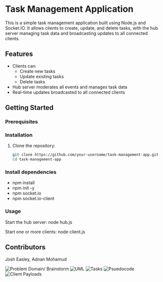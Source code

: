 # Task Management Application

This is a simple task management application built using Node.js and Socket.IO. It allows clients to create, update, and delete tasks, with the hub server managing task data and broadcasting updates to all connected clients.

## Features

- Clients can:
  - Create new tasks
  - Update existing tasks
  - Delete tasks
- Hub server moderates all events and manages task data
- Real-time updates broadcasted to all connected clients

## Getting Started

### Prerequisites

### Installation

1. Clone the repository:

   ```bash
   git clone https://github.com/your-username/task-management-app.git
   cd task-management-app

### Install dependencies

- npm install
- npm init -y
- npm socket.io
- npm socket.io-client

### Usage

Start the hub server:
node hub.js

Start one or more clients:
node client.js

## Contributors

Josh Easley, Adnan Mohamud

![Problem Domain/ Brainstorm](problemdomain.png)
![UML](uml.png)
![Tasks](tasks.png)
![Psuedocode](psuedocode.png)
![Client Payloads](clientpayloads.png)
